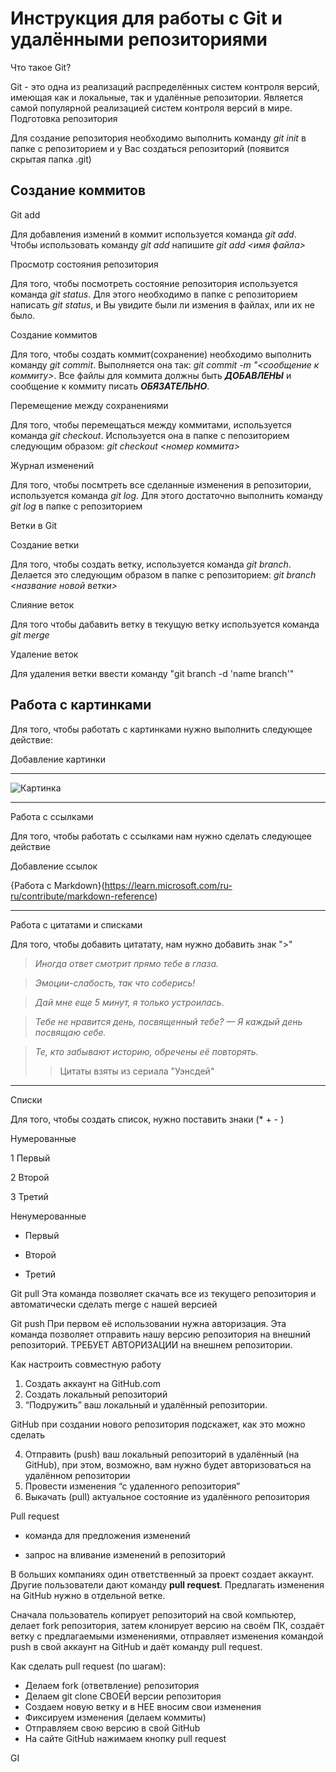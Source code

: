 # Инструкция для работы с Git и удалёнными репозиториями

Что такое Git?

Git - это одна из реализаций распределённых систем контроля версий, имеющая как и локальные, так и удалённые репозитории. Является самой популярной реализацией систем контроля версий в мире.
Подготовка репозитория

Для создание репозитория необходимо выполнить команду *git init*  в папке с репозиторием и у Вас создаться репозиторий (появится скрытая папка .git)

## Создание коммитов

Git add

Для добавления измений в коммит используется команда *git add*. Чтобы использовать команду *git add* напишите *git add <имя файла>*

Просмотр состояния репозитория

Для того, чтобы посмотреть состояние репозитория используется команда *git status*. Для этого необходимо в папке с репозиторием написать *git status*, и Вы увидите были ли измения в файлах, или их не было.

Создание коммитов

Для того, чтобы создать коммит(сохранение) необходимо выполнить команду *git commit*. Выполняется она так: *git commit -m "<сообщение к коммиту>*. Все файлы для коммита должны быть ***ДОБАВЛЕНЫ*** и сообщение к коммиту писать ***ОБЯЗАТЕЛЬНО***.

Перемещение между сохранениями

Для того, чтобы перемещаться между коммитами, используется команда *git checkout*. Используется она в папке с пепозиторием следующим образом: *git checkout <номер коммита>*

Журнал изменений

Для того, чтобы посмтреть все сделанные изменения в репозитории, используется команда *git log*. Для этого достаточно выполнить команду *git log* в папке с репозиторием

Ветки в Git

Создание ветки

Для того, чтобы создать ветку, используется команда *git branch*. Делается это следующим образом в папке с репозиторием: *git branch <название новой ветки>*

Слияние веток

Для того чтобы дабавить ветку в текущую ветку используется команда *git merge <name branch>*

Удаление веток

Для удаления ветки ввести команду "git branch -d 'name branch'"

Работа с картинками
---

Для того, чтобы работать с картинками нужно выполнить следующее действие:

Добавление картинки

---

![Картинка](https://virtus-img.cdnvideo.ru/images/as-is/plain/cc/cc94b859-d1ac-4ed0-9a5d-d467f172b0a9.jpg@jpg)

---

Работа с ссылками

Для того, чтобы работать с ссылками нам нужно сделать следующее действие

Добавление ссылок

{Работа с Markdown}(https://learn.microsoft.com/ru-ru/contribute/markdown-reference)

---

Работа с цитатами и списками

Для того, чтобы добавить цитатату, нам нужно добавить знак ">"

> *Иногда ответ смотрит прямо тебе в глаза.*

> *Эмоции-слабость, так что соберись!*

> *Дай мне еще 5 минут, я только устроилась.*

> *Тебе не нравится день, посвященный тебе?
 — Я каждый день посвящаю себе.*

> *Те, кто забывают историю, обречены её повторять.*
>> Цитаты взяты из сериала "Уэнсдей"

---

Списки

Для того, чтобы создать список, нужно поставить знаки  (* + - )

Нумерованные

1 Первый

2 Второй

3 Третий

Ненумерованные

* Первый

+ Второй

- Третий


Git pull
Эта команда позволяет скачать все из текущего репозитория и автоматически сделать merge с нашей версией

Git push
При первом её использовании нужна авторизация.
Эта команда позволяет отправить нашу версию репозитория на внешний репозиторий. ТРЕБУЕТ АВТОРИЗАЦИИ на внешнем репозитории.

Как настроить совместную работу

1. Создать аккаунт на GitHub.com
2. Создать локальный репозиторий
3. “Подружить” ваш локальный и удалённый репозитории. 
    
GitHub при создании нового репозитория подскажет, как это можно сделать
    
4. Отправить (push) ваш локальный репозиторий в удалённый (на GitHub), при этом, возможно, вам нужно будет авторизоваться на удалённом репозитории
5. Провести изменения “с удаленного репозитория”
6. Выкачать (pull) актуальное состояние из удалённого репозитория

Pull request

- команда для предложения изменений 

- запрос на вливание изменений в репозиторий

В больших компаниях один ответственный за проект создает аккаунт. Другие пользователи дают команду **pull request**. Предлагать изменения на GitHub нужно в отдельной ветке. 

Сначала пользователь копирует репозиторий на свой компьютер, делает fork репозитория, затем клонирует версию на своём ПК, создаёт ветку с предлагаемыми изменениями, отправляет изменения командой push в свой аккаунт на GitHub и даёт команду pull request.

 Как сделать pull request (по шагам):

- Делаем fork (ответвление) репозитория
- Делаем git clone СВОЕЙ версии репозитория
- Создаем новую ветку и в НЕЕ вносим свои изменения
- Фиксируем изменения (делаем коммиты)
- Отправляем свою версию в свой GitHub
- На сайте GitHub нажимаем кнопку pull request

GI